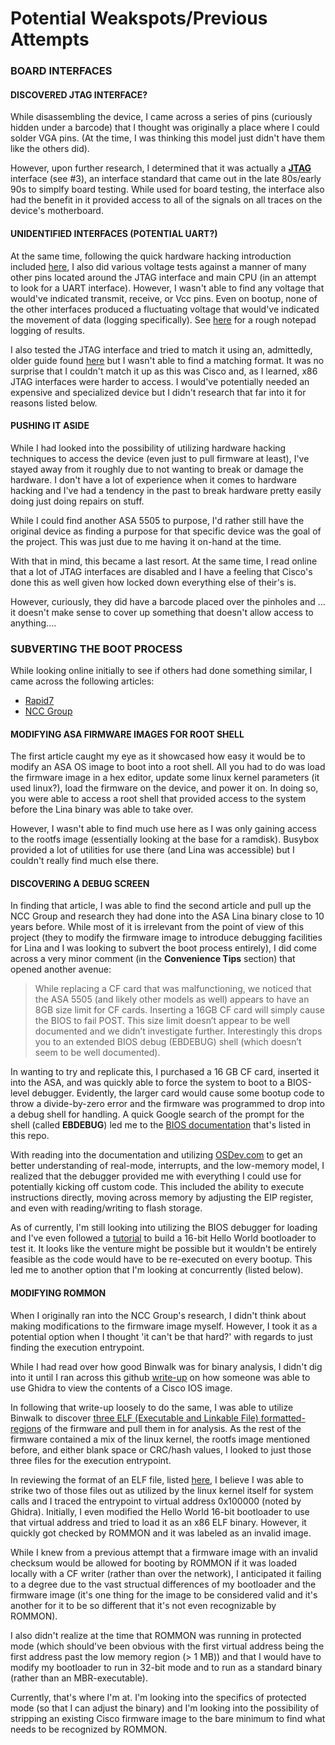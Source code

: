 # Potential Weakspots/Previous Attempts

### BOARD INTERFACES

#### DISCOVERED JTAG INTERFACE?

While disassembling the device, I came across a series of pins (curiously hidden under a barcode) that I thought was originally a place where I could solder VGA pins. (At the time, I was thinking this model just didn't have them like the others did). 

However, upon further research, I determined that it was actually a [**JTAG**](./board.md) interface (see #3), an interface standard that came out in the late 80s/early 90s to simplfy board testing. While used for board testing, the interface also had the benefit in it provided access to all of the signals on all traces on the device's motherboard.

#### UNIDENTIFIED INTERFACES (POTENTIAL UART?)

At the same time, following the quick hardware hacking introduction included [here](/hardware_hacking_references/Hardware.Hacking.Methodology-Jeremy.Brun-v1.0.pdf), I also did various voltage tests against a manner of many other pins located around the JTAG interface and main CPU (in an attempt to look for a UART interface). However, I wasn't able to find any voltage that would've indicated transmit, receive, or Vcc pins. Even on bootup, none of the other interfaces produced a fluctuating voltage that would've indicated the movement of data (logging specifically). See [here](/board_layout/board_pins.txt) for a rough notepad logging of results.

I also tested the JTAG interface and tried to match it using an, admittedly, older guide found [here](http://www.jtagtest.com/pinouts/) but I wasn't able to find a matching format. It was no surprise that I couldn't match it up as this was Cisco and, as I learned, x86 JTAG interfaces were harder to access. I would've potentially needed an expensive and specialized device but I didn't research that far into it for reasons listed below.

#### PUSHING IT ASIDE

While I had looked into the possibility of utilizing hardware hacking techniques to access the device (even just to pull firmware at least), I've stayed away from it roughly due to not wanting to break or damage the hardware. I don't have a lot of experience when it comes to hardware hacking and I've had a tendency in the past to break hardware pretty easily doing just doing repairs on stuff. 

While I could find another ASA 5505 to purpose, I'd rather still have the original device as finding a purpose for that specific device was the goal of the project. This was just due to me having it on-hand at the time.

With that in mind, this became a last resort. At the same time, I read online that a lot of JTAG interfaces are disabled and I have a feeling that Cisco's done this as well given how locked down everything else of their's is. 

However, curiously, they did have a barcode placed over the pinholes and ... it doesn't make sense to cover up something that doesn't allow access to anything....

### SUBVERTING THE BOOT PROCESS

While looking online initially to see if others had done something similar, I came across the following articles: 

- [Rapid7](https://www.rapid7.com/blog/post/2016/06/14/asa-hack/)
- [NCC Group](https://www.nccgroup.com/us/research-blog/cisco-asa-series-part-one-intro-to-the-cisco-asa/)

#### MODIFYING ASA FIRMWARE IMAGES FOR ROOT SHELL

The first article caught my eye as it showcased how easy it would be to modify an ASA OS image to boot into a root shell. All you had to do was load the firmware image in a hex editor, update some linux kernel parameters (it used linux?), load the firmware on the device, and power it on. In doing so, you were able to access a root shell that provided access to the system before the Lina binary was able to take over.

However, I wasn't able to find much use here as I was only gaining access to the rootfs image (essentially looking at the base for a ramdisk). Busybox provided a lot of utilities for use there (and Lina was accessible) but I couldn't really find much else there. 

#### DISCOVERING A DEBUG SCREEN

In finding that article, I was able to find the second article and pull up the NCC Group and research they had done into the ASA Lina binary close to 10 years before. While most of it is irrelevant from the point of view of this project (they to modify the firmware image to introduce debugging facilities for Lina and I was looking to subvert the boot process entirely), I did come across a very minor comment (in the **Convenience Tips** section) that opened another avenue:

> While replacing a CF card that was malfunctioning, we noticed that the ASA 5505 (and likely other models as well) appears to have an 8GB size limit for CF cards. Inserting a 16GB CF card will simply cause the BIOS to fail POST. This size limit doesn’t appear to be well documented and we didn’t investigate further. Interestingly this drops you to an extended BIOS debug (EBDEBUG) shell (which doesn’t seem to be well documented).

In wanting to try and replicate this, I purchased a 16 GB CF card, inserted it into the ASA, and was quickly able to force the system to boot to a BIOS-level debugger. Evidently, the larger card would cause some bootup code to throw a divide-by-zero error and the firmware was programmed to drop into a debug shell for handling. A quick Google search of the prompt for the shell (called **EBDEBUG**) led me to the [BIOS documentation](bios_documentation/) that's listed in this repo.

With reading into the documentation and utilizing [OSDev.com](https://wiki.osdev.org/Expanded_Main_Page) to get an better understanding of real-mode, interrupts, and the low-memory model, I realized that the debugger provided me with everything I could use for potentially kicking off custom code. This included the ability to execute instructions directly, moving across memory by adjusting the EIP register, and even with reading/writing to flash storage.

As of currently, I'm still looking into utilizing the BIOS debugger for loading and I've even followed a [tutorial](https://medium.com/@g33konaut/writing-an-x86-hello-world-boot-loader-with-assembly-3e4c5bdd96cf) to build a 16-bit Hello World bootloader to test it. It looks like the venture might be possible but it wouldn't be entirely feasible as the code would have to be re-executed on every bootup. This led me to another option that I'm looking at concurrently (listed below).

#### MODIFYING ROMMON

When I originally ran into the NCC Group's research, I didn't think about making modifications to the firmware image myself. However, I took it as a potential option when I thought 'it can't be that hard?' with regards to just finding the execution entrypoint.

While I had read over how good Binwalk was for binary analysis, I didn't dig into it until I ran across this github [write-up](https://gist.github.com/nstarke/ed0aba2c882b8b3078747a567ee00520) on how someone was able to use Ghidra to view the contents of a Cisco IOS image.

In following that write-up loosely to do the same, I was able to utilize Binwalk to discover [three ELF (Executable and Linkable File) formatted-regions](/binwalk_analysis/extraction_log.txt) of the firmware and pull them in for analysis. As the rest of the firmware contained a mix of the linux kernel, the rootfs image mentioned before, and either blank space or CRC/hash values, I looked to just those three files for the execution entrypoint.

In reviewing the format of an ELF file, listed [here](/executable_documentation/ELF_Format.pdf), I believe I was able to strike two of those files out as utilized by the linux kernel itself for system calls and I traced the entrypoint to virtual address 0x100000 (noted by Ghidra). Initially, I even modified the Hello World 16-bit bootloader to use that virtual address and tried to load it as an x86 ELF binary. However, it quickly got checked by ROMMON and it was labeled as an invalid image. 

While I knew from a previous attempt that a firmware image with an invalid checksum would be allowed for booting by ROMMON if it was loaded locally with a CF writer (rather than over the network), I anticipated it failing to a degree due to the vast structual differences of my bootloader and the firmware image (it's one thing for the image to be considered valid and it's another for it to be so different that it's not even recognizable by ROMMON).

I also didn't realize at the time that ROMMON was running in protected mode (which should've been obvious with the first virtual address being the first address past the low memory region (> 1 MB)) and that I would have to modify my bootloader to run in 32-bit mode and to run as a standard binary (rather than an MBR-executable).

Currently, that's where I'm at. I'm looking into the specifics of protected mode (so that I can adjust the binary) and I'm looking into the possibility of stripping an existing Cisco firmware image to the bare minimum to find what needs to be recognized by ROMMON.